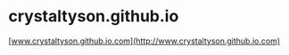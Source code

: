 crystaltyson.github.io
======================
[www.crystaltyson.github.io.com](http://www.crystaltyson.github.io.com)
